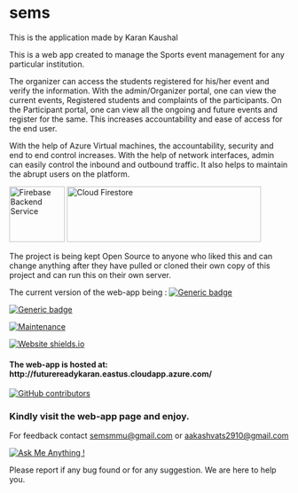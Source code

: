 # sems
This is the application made by Karan Kaushal

This is a web app created to manage the Sports event management for any particular institution.

The organizer can access the students registered for his/her event and verify the information. With the admin/Organizer portal, one can view the current events, Registered students and complaints of the participants. On the Participant portal, one can view all the ongoing and future events and register for the same.  This increases accountability and ease of access for the end user.


With the help of Azure Virtual machines, the accountability, security and end to end control increases. With the help of network interfaces, admin can easily control the inbound and outbound traffic. It also helps to maintain the abrupt users on the platform. 



<img src="https://cdn4.iconfinder.com/data/icons/google-i-o-2016/512/google_firebase-512.png" alt="Firebase Backend Service" width="100" height="100"> <img src="https://miro.medium.com/fit/c/1838/551/1*nV3wzxQFRxz54OVZbOG2SQ.png" alt="Cloud Firestore" width="350" height="100">

The project is being kept Open Source to anyone who liked this and can change anything after they have pulled or cloned their own copy of this project and can run this on their own server.

The current version of the web-app being : [![Generic badge](https://img.shields.io/badge/Version-1.1.0-Green.svg)](https://shields.io/)

[![Generic badge](https://img.shields.io/badge/Build%20Stage-Alpha-Yellow.svg)](https://shields.io/)

[![Maintenance](https://img.shields.io/badge/Maintained%3F-yes-green.svg)](https://GitHub.com/Naereen/StrapDown.js/graphs/commit-activity)

[![Website shields.io](https://img.shields.io/website-up-down-green-red/http/shields.io.svg)](http://shields.io/)

<h4>
The web-app is hosted at: http://futurereadykaran.eastus.cloudapp.azure.com/
  
  </h4>

[![GitHub contributors](https://img.shields.io/github/contributors/Naereen/StrapDown.js.svg)](https://github.com/aakashvats2910/sems/graphs/contributors/)

<h3>Kindly visit the web-app page and enjoy.</h3>

For feedback contact semsmmu@gmail.com or aakashvats2910@gmail.com

[![Ask Me Anything !](https://img.shields.io/badge/Ask%20me-anything-1abc9c.svg)](https://GitHub.com/Naereen/ama)

Please report if any bug found or for any suggestion. We are here to help you.
